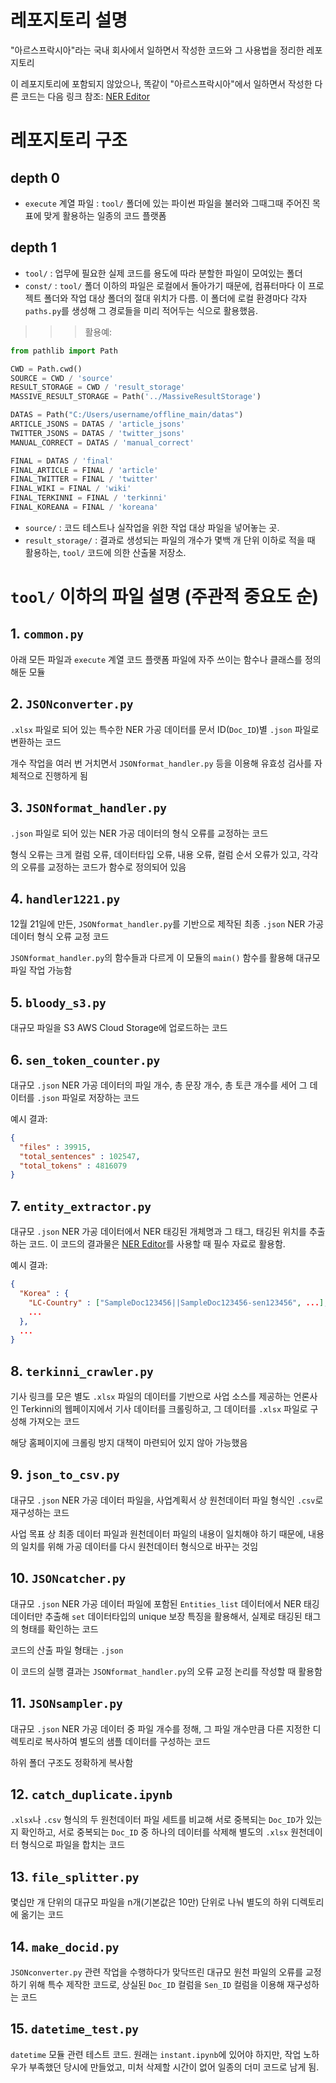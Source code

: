 # 레포지토리 설명
"아르스프락시아"라는 국내 회사에서 일하면서 작성한 코드와 그 사용법을 정리한 레포지토리

이 레포지토리에 포함되지 않았으나, 똑같이 "아르스프락시아"에서 일하면서 작성한 다른 코드는 다음 링크 참조:
[NER Editor](https://github.com/Siadel/arspraxia_JSON_NER_Editor)

# 레포지토리 구조
## depth 0
- `execute` 계열 파일 : `tool/` 폴더에 있는 파이썬 파일을 불러와 그때그때 주어진 목표에 맞게 활용하는 일종의 코드 플랫폼

## depth 1
- `tool/` : 업무에 필요한 실제 코드를 용도에 따라 분할한 파일이 모여있는 폴더
- `const/` : `tool/` 폴더 이하의 파일은 로컬에서 돌아가기 때문에, 컴퓨터마다 이 프로젝트 폴더와 작업 대상 폴더의 절대 위치가 다름. 이 폴더에 로컬 환경마다 각자 `paths.py`를 생성해 그 경로들을 미리 적어두는 식으로 활용했음.
>>> 활용예:
```python
from pathlib import Path

CWD = Path.cwd()
SOURCE = CWD / 'source'
RESULT_STORAGE = CWD / 'result_storage'
MASSIVE_RESULT_STORAGE = Path('../MassiveResultStorage')

DATAS = Path("C:/Users/username/offline_main/datas")
ARTICLE_JSONS = DATAS / 'article_jsons'
TWITTER_JSONS = DATAS / 'twitter_jsons'
MANUAL_CORRECT = DATAS / 'manual_correct'

FINAL = DATAS / 'final'
FINAL_ARTICLE = FINAL / 'article'
FINAL_TWITTER = FINAL / 'twitter'
FINAL_WIKI = FINAL / 'wiki'
FINAL_TERKINNI = FINAL / 'terkinni'
FINAL_KOREANA = FINAL / 'koreana'
```
- `source/` : 코드 테스트나 실작업을 위한 작업 대상 파일을 넣어놓는 곳.
- `result_storage/` : 결과로 생성되는 파일의 개수가 몇백 개 단위 이하로 적을 때 활용하는, `tool/` 코드에 의한 산출물 저장소.

# `tool/` 이하의 파일 설명 (주관적 중요도 순)
## 1. `common.py`
아래 모든 파일과 `execute` 계열 코드 플랫폼 파일에 자주 쓰이는 함수나 클래스를 정의해둔 모듈
## 2. `JSONconverter.py`
`.xlsx` 파일로 되어 있는 특수한 NER 가공 데이터를 문서 ID(`Doc_ID`)별 `.json` 파일로 변환하는 코드

개수 작업을 여러 번 거치면서 `JSONformat_handler.py` 등을 이용해 유효성 검사를 자체적으로 진행하게 됨
## 3. `JSONformat_handler.py`
`.json` 파일로 되어 있는 NER 가공 데이터의 형식 오류를 교정하는 코드

형식 오류는 크게 컬럼 오류, 데이터타입 오류, 내용 오류, 컬럼 순서 오류가 있고, 각각의 오류를 교정하는 코드가 함수로 정의되어 있음
## 4. `handler1221.py`
12월 21일에 만든, `JSONformat_handler.py`를 기반으로 제작된 최종 `.json` NER 가공 데이터 형식 오류 교정 코드

`JSONformat_handler.py`의 함수들과 다르게 이 모듈의 `main()` 함수를 활용해 대규모 파일 작업 가능함
## 5. `bloody_s3.py`
대규모 파일을 S3 AWS Cloud Storage에 업로드하는 코드
## 6. `sen_token_counter.py`
대규모 `.json` NER 가공 데이터의 파일 개수, 총 문장 개수, 총 토큰 개수를 세어 그 데이터를 `.json` 파일로 저장하는 코드

예시 결과:
```json
{
  "files" : 39915,
  "total_sentences" : 102547,
  "total_tokens" : 4816079
}
```
## 7. `entity_extractor.py`
대규모 `.json` NER 가공 데이터에서 NER 태깅된 개체명과 그 태그, 태깅된 위치를 추출하는 코드. 이 코드의 결과물은 [NER Editor](https://github.com/Siadel/arspraxia_JSON_NER_Editor)를 사용할 때 필수 자료로 활용함.

예시 결과:
```json
{
  "Korea" : {
    "LC-Country" : ["SampleDoc123456||SampleDoc123456-sen123456", ...],
    ...
  },
  ...
}
```
## 8. `terkinni_crawler.py`
기사 링크를 모은 별도 `.xlsx` 파일의 데이터를 기반으로 사업 소스를 제공하는 언론사인 Terkinni의 웹페이지에서 기사 데이터를 크롤링하고, 그 데이터를 `.xlsx` 파일로 구성해 가져오는 코드

해당 홈페이지에 크롤링 방지 대책이 마련되어 있지 않아 가능했음
## 9. `json_to_csv.py`
대규모 `.json` NER 가공 데이터 파일을, 사업계획서 상 원천데이터 파일 형식인 `.csv`로 재구성하는 코드

사업 목표 상 최종 데이터 파일과 원천데이터 파일의 내용이 일치해야 하기 때문에, 내용의 일치를 위해 가공 데이터를 다시 원천데이터 형식으로 바꾸는 것임
## 10. `JSONcatcher.py`
대규모 `.json` NER 가공 데이터 파일에 포함된 `Entities_list` 데이터에서 NER 태깅 데이터만 추출해 `set` 데이터타입의 unique 보장 특징을 활용해서, 실제로 태깅된 태그의 형태를 확인하는 코드

코드의 산출 파일 형태는 `.json`

이 코드의 실행 결과는 `JSONformat_handler.py`의 오류 교정 논리를 작성할 때 활용함
## 11. `JSONsampler.py`
대규모 `.json` NER 가공 데이터 중 파일 개수를 정해, 그 파일 개수만큼 다른 지정한 디렉토리로 복사하여 별도의 샘플 데이터를 구성하는 코드

하위 폴더 구조도 정확하게 복사함
## 12. `catch_duplicate.ipynb`
`.xlsx`나 `.csv` 형식의 두 원천데이터 파일 세트를 비교해 서로 중복되는 `Doc_ID`가 있는지 확인하고, 서로 중복되는 `Doc_ID` 중 하나의 데이터를 삭제해 별도의 `.xlsx` 원천데이터 형식으로 파일을 합치는 코드
## 13. `file_splitter.py`
몇십만 개 단위의 대규모 파일을 n개(기본값은 10만) 단위로 나눠 별도의 하위 디렉토리에 옮기는 코드
## 14. `make_docid.py`
`JSONconverter.py` 관련 작업을 수행하다가 맞닥뜨린 대규모 원천 파일의 오류를 교정하기 위해 특수 제작한 코드로, 상실된 `Doc_ID` 컬럼을 `Sen_ID` 컬럼을 이용해 재구성하는 코드
## 15. `datetime_test.py`
`datetime` 모듈 관련 테스트 코드. 원래는 `instant.ipynb`에 있어야 하지만, 작업 노하우가 부족했던 당시에 만들었고, 미처 삭제할 시간이 없어 일종의 더미 코드로 남게 됨.